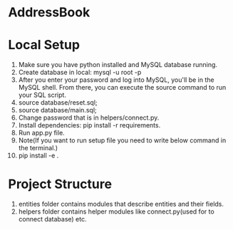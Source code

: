 # AddressBook
# Local Setup
1. Make sure you have python installed and MySQL database running.
2. Create database in local: mysql -u root -p
3. After you enter your password and log into MySQL, you'll be in the MySQL shell. From there, you can execute the source command to run your SQL script.
4. source database/reset.sql;
5. source database/main.sql;
6. Change password that is in helpers/connect.py.
7. Install dependencies: pip install -r requirements.
8. Run app.py file.
9. Note(If you want to run setup file you need to write below command in the terminal.)
10. pip install -e .
# Project Structure
1. entities folder contains modules that describe entities and their fields.
2. helpers folder contains helper modules like connect.py(used for to connect database) etc.
